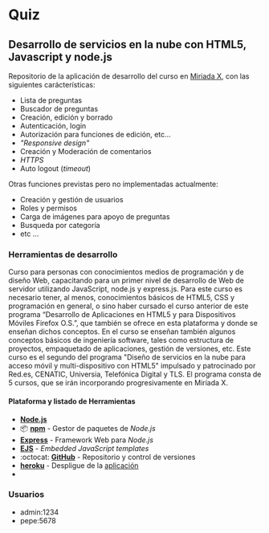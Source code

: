 # Quiz
## Desarrollo de servicios en la nube con HTML5, Javascript y node.js

Repositorio de la aplicación de desarrollo del curso en [Miriada X](https://www.miriadax.net/), con las siguientes carácterísticas:

+ Lista de preguntas
+ Buscador de preguntas
+ Creación, edición y borrado
+ Autenticación, login
+ Autorización para funciones de edición, etc...
+ _"Responsive design"_
+ Creación y Moderación de comentarios
+ _HTTPS_
+ Auto logout (_timeout_)

Otras funciones previstas pero no implementadas actualmente:

* Creación y gestión de usuarios
* Roles y permisos
* Carga de imágenes para apoyo de preguntas
* Busqueda por categoría
* etc ...

### Herramientas de desarrollo

Curso para personas con conocimientos medios de programación y de diseño Web, capacitando para un primer nivel de desarrollo de Web de servidor utilizando JavaScript, node.js y express.js. Para este curso es necesario tener, al menos, conocimientos básicos de HTML5, CSS y programación en general, o sino haber cursado el curso anterior de este programa “Desarrollo de Aplicaciones en HTML5 y para Dispositivos Móviles Firefox O.S.”, que también se ofrece en esta plataforma y donde se enseñan dichos conceptos. En el curso se enseñan también algunos conceptos básicos de ingeniería software, tales como estructura de proyectos, empaquetado de aplicaciones, gestión de versiones, etc. Este curso es el segundo del programa "Diseño de servicios en la nube para acceso móvil y multi-dispositivo con HTML5" impulsado y patrocinado por Red.es, CENATIC, Universia, Telefónica Digital y TLS. El programa consta de 5 cursos, que se irán incorporando progresivamente en Miríada X.

#### Plataforma y listado de Herramientas

- **[Node.js](https://nodejs.org/)**
- :package: **[npm](https://www.npmjs.com/)** - Gestor de paquetes de _Node.js_
- **[Express](expressjs.com/es/)** - Framework Web para _Node.js_
- **[EJS](https://github.com/mde/ejs)** - _Embedded JavaScript templates_
- :octocat: **[GitHub](https://github.com/)** - Repositorio y control de versiones
- **[heroku](https://www.heroku.com)** - Despligue de la [aplicación](https://quiz-glaseca.herokuapp.com/)
- 

### Usuarios

+ admin:1234
+ pepe:5678
